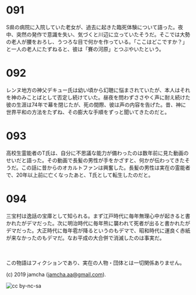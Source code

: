 

# 091

S県の病院に入院していた老女が、過去に起きた臨死体験について語った。夜中、突然の発作で意識を失い、気づくと川辺に立っていたそうだ。そこでは大勢の老人が腰をおろし、うつろな目で何かを作っている。「ここはどこですか？」と一人の老人にたずねると、彼は「賽の河原」とつぶやいたという。

# 092

レンヌ地方の神父デキュー氏は幼い頃から幻聴に悩まされていたが、本人はそれを神のみことばとして否定し続けていた。昼夜を問わずささやく声に耐え続けた彼の生涯は74年で幕を閉じたが、死の間際、彼は声の内容を告げた。昔、神に世界平和の方法をたずね、その膨大な手順をずっと聞いてきたのだと。

# 093

高校生霊能者のT氏は、自分に不思議な能力が備わったのは数年前に見た動画のせいだと語った。その動画で長髪の男性が手をかざすと、何かが伝わってきたそうだ。この話に昔からのオカルトファンは興奮した。長髪の男性は実在の霊能者で、20年以上前に亡くなったあと、T氏として転生したのだと。

# 094

三宝村は逸話の宝庫として知られる。まず江戸時代に毎年無理心中が起きると書かれたがデマだった。次に明治時代に毎年熊に襲われて死者が出ると書かれたがデマだった。大正時代に毎年雹が降るというのもデマで、昭和時代に運良く赤紙が来なかったのもデマだ。なお平成の大合併で消滅したのは事実だ。

<br>  
<br>  
この物語はフィクションであり、実在の人物・団体とは一切関係ありません。  

(c) 2019 jamcha (jamcha.aa@gmail.com).  

![cc by-nc-sa](https://i.creativecommons.org/l/by-nc-sa/4.0/88x31.png)  

